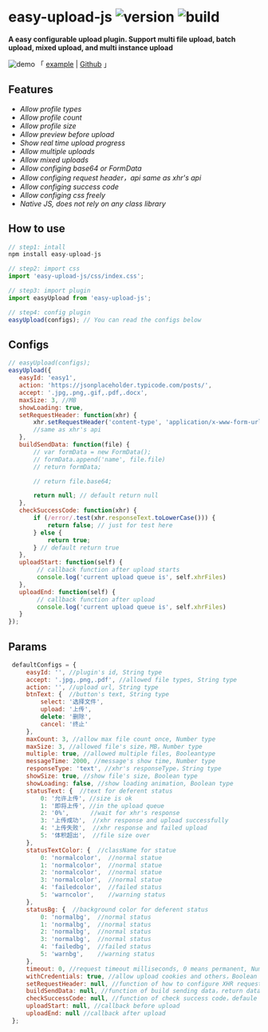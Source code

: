 # easy-upload-js ![version](https://img.shields.io/badge/version-3.0.1-informational) ![build](https://img.shields.io/badge/build-passing-brightgreen)
**A easy configurable upload plugin. Support multi file upload, batch upload, mixed upload, and multi instance upload**

![demo](https://ftp.bmp.ovh/imgs/2021/05/4ecbddba9a536b7e.png)
「 [example](https://funnyque.github.io/easyUpload.js/) | [Github](https://github.com/funnyque/easyUpload.js/tree/master/npm_version) 」

## Features
- *Allow profile types*
- *Allow profile count*
- *Allow profile size*
- *Allow preview before upload*
- *Show real time upload progress*
- *Allow multiple uploads*
- *Allow mixed uploads*
- *Allow configing base64 or FormData*
- *Allow configing request header，api same as xhr's api*
- *Allow configing success code*
- *Allow configing css freely*
- *Native JS, does not rely on any class library*

## How to use
```js
// step1: intall
npm install easy-upload-js

// step2: import css
import 'easy-upload-js/css/index.css';

// step3: import plugin
import easyUpload from 'easy-upload-js';

// step4: config plugin
easyUpload(configs); // You can read the configs below
```

## Configs
```js
// easyUpload(configs);
easyUpload({
   easyId: 'easy1',
   action: 'https://jsonplaceholder.typicode.com/posts/',
   accept: '.jpg,.png,.gif,.pdf,.docx',
   maxSize: 3, //MB
   showLoading: true,
   setRequestHeader: function(xhr) {
       xhr.setRequestHeader('content-type', 'application/x-www-form-urlencoded');
       //same as xhr's api
   },
   buildSendData: function(file) {
       // var formData = new FormData();
       // formData.append('name', file.file)
       // return formData;

       // return file.base64;

       return null; // default return null
   },
   checkSuccessCode: function(xhr) {
       if (/error/.test(xhr.responseText.toLowerCase())) { 
           return false; // just for test here
       } else {
           return true;
       } // default return true
   },
   uploadStart: function(self) {
        // callback function after upload starts
        console.log('current upload queue is', self.xhrFiles)
   },
   uploadEnd: function(self) {
        // callback function after upload
        console.log('current upload queue is', self.xhrFiles)
   }
});
```

## Params
```js
 defaultConfigs = {
     easyId: '', //plugin's id, String type
     accept: '.jpg,.png,.pdf', //allowed file types, String type
     action: '', //upload url, String type
     btnText: {  //button's text, String type
         select: '选择文件',
         upload: '上传',
         delete: '删除',
         cancel: '终止'
     },
     maxCount: 3, //allow max file count once, Number type
     maxSize: 3, //allowed file's size，MB，Number type
     multiple: true, //allowed multiple files, Booleantype
     messageTime: 2000, //message's show time, Number type
     responseType: 'text', //xhr's responseType，String type
     showSize: true, //show file's size, Boolean type
     showLoading: false, //show loading animation, Boolean type
     statusText: {  //text for deferent status
         0: '允许上传', //size is ok
         1: '即将上传', //in the upload queue
         2: '0%',      //wait for xhr's response
         3: '上传成功',  //xhr response and upload successfully
         4: '上传失败',  //xhr response and failed upload
         5: '体积超出',  //file size over
     },
     statusTextColor: {  //className for statue
         0: 'normalcolor',  //normal statue
         1: 'normalcolor',  //normal statue
         2: 'normalcolor',  //normal statue
         3: 'normalcolor',  //normal statue
         4: 'failedcolor',  //failed status
         5: 'warncolor',    //warning status
     },
     statusBg: {  //background color for deferent status
         0: 'normalbg',  //normal status
         1: 'normalbg',  //normal status
         2: 'normalbg',  //normal status
         3: 'normalbg',  //normal status
         4: 'failedbg',  //failed status
         5: 'warnbg',    //warning status
     },
     timeout: 0, //request timeout milliseconds, 0 means permanent, Number type
     withCredentials: true, //allow upload cookies and others，Boolean type
     setRequestHeader: null, //function of how to configure XHR request header
     buildSendData: null, //function of build sending data，return data
     checkSuccessCode: null, //function of check success code，defaule return true
     uploadStart: null, //callback before upload
     uploadEnd: null //callback after upload
 };
```
